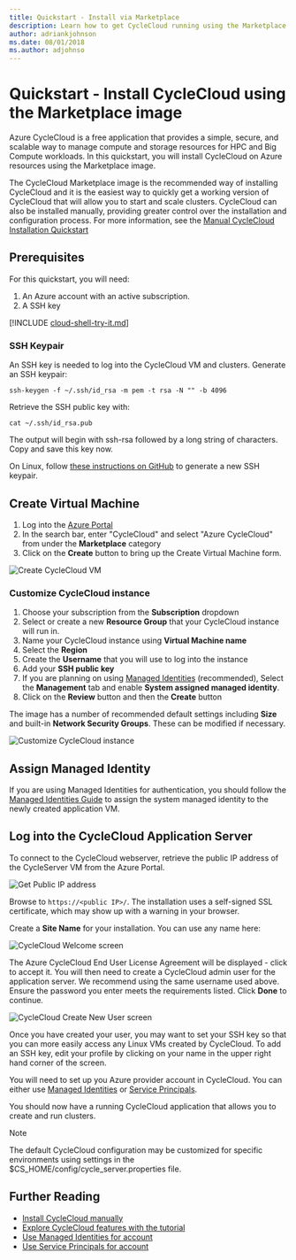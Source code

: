 ```yaml
---
title: Quickstart - Install via Marketplace
description: Learn how to get CycleCloud running using the Marketplace image
author: adriankjohnson
ms.date: 08/01/2018
ms.author: adjohnso
---
```


# Quickstart - Install CycleCloud using the Marketplace image

Azure CycleCloud is a free application that provides a simple, secure, and scalable way to manage compute and storage resources for HPC and Big Compute workloads. In this quickstart, you will install CycleCloud on Azure resources using the Marketplace image. 

The CycleCloud Marketplace image is the recommended way of installing CycleCloud and it is the easiest way to quickly get a working version of CycleCloud that will allow you to start and scale clusters. CycleCloud can also be installed manually, providing greater control over the installation and configuration process. For more information, see the [Manual CycleCloud Installation Quickstart](./how-to/install-manual.md)

## Prerequisites

For this quickstart, you will need:

1. An Azure account with an active subscription.
1. A SSH key

[!INCLUDE [cloud-shell-try-it.md](~/includes/cloud-shell-try-it.md)]

### SSH Keypair

An SSH key is needed to log into the CycleCloud VM and clusters. Generate an SSH keypair:

```azurecli-interactive
ssh-keygen -f ~/.ssh/id_rsa -m pem -t rsa -N "" -b 4096
```

Retrieve the SSH public key with:

```azurecli-interactive
cat ~/.ssh/id_rsa.pub
```

The output will begin with ssh-rsa followed by a long string of characters. Copy and save this key now.

On Linux, follow [these instructions on GitHub](https://help.github.com/articles/generating-a-new-ssh-key-and-adding-it-to-the-ssh-agent/) to generate a new SSH keypair.

## Create Virtual Machine

1. Log into the [Azure Portal](https://ms.portal.azure.com)
1. In the search bar, enter "CycleCloud" and select "Azure CycleCloud" from under the **Marketplace** category
1. Click on the **Create** button to bring up the Create Virtual Machine form.

![Create CycleCloud VM](~/images/create-cyclecloud-vm.png)

### Customize CycleCloud instance

1. Choose your subscription from the **Subscription** dropdown
1. Select or create a new **Resource Group** that your CycleCloud instance will run in.
1. Name your CycleCloud instance using **Virtual Machine name**
1. Select the **Region**
1. Create the **Username** that you will use to log into the instance
1. Add your **SSH public key**
1. If you are planning on using [Managed Identities](https://docs.microsoft.com/azure/active-directory/managed-identities-azure-resources/overview) (recommended), Select the **Management** tab and enable **System assigned managed identity**.
1. Click on the **Review** button and then the **Create** button

The image has a number of recommended default settings including **Size** and built-in **Network Security Groups**. These can be modified if necessary.

![Customize CycleCloud instance](~/images/customize-marketplace-image.png)

## Assign Managed Identity

If you are using Managed Identities for authentication, you should follow the [Managed Identities Guide](./how-to/managed-identities.md) to assign the system managed identity to the newly created application VM.

## Log into the CycleCloud Application Server

To connect to the CycleCloud webserver, retrieve the public IP address of the CycleServer VM from the Azure Portal.

![Get Public IP address](~/images/get-public-ip.png)

Browse to `https://<public IP>/`. The installation uses a self-signed SSL certificate, which may show up with a warning in your browser.

Create a **Site Name** for your installation. You can use any name here:

![CycleCloud Welcome screen](~/images/cc-first-login.png)

The Azure CycleCloud End User License Agreement will be displayed - click to accept it. You will then need to create a CycleCloud admin user for the application server. We recommend using the same username used above. Ensure the password you enter meets the requirements listed. Click **Done** to continue.

![CycleCloud Create New User screen](~/images/create-new-user.png)

Once you have created your user, you may want to set your SSH key so that you can more easily access any Linux VMs created by CycleCloud. To add an SSH key, edit your profile by clicking on your name in the upper right hand corner of the screen.

You will need to set up you Azure provider account in CycleCloud. You can either use [Managed Identities](./how-to/managed-identities.md) or [Service Principals](./how-to/service-principals.md).

You should now have a running CycleCloud application that allows you to create and run clusters.

> [!NOTE]
> The default CycleCloud configuration may be customized for specific environments using settings in the $CS_HOME/config/cycle_server.properties file.

## Further Reading

* [Install CycleCloud manually](./how-to/install-manual.md)
* [Explore CycleCloud features with the tutorial](./tutorials/create-cluster.md)
* [Use Managed Identities for account](./how-to/managed-identities.md)
* [Use Service Principals for account](./how-to/service-principals.md)